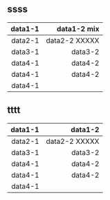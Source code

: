## ssss

<!-- word tableParam
cols 1,3
emptyMerge 1
rowMerge 3-4
tableWidth 50
-->

| data1-1 | data1-2  mix               |
| -------:| -----------------------:|
| data2-1 | data2-2 XXXXX           |
| data3-1 | data3-2                 |
| data4-1 | data4-2                 |
| data4-1 | data4-2                 |
| data4-1 |                 |


## tttt

<!-- word cols 1,3 -->
<!-- word rowMerge 3-4 -->
<!-- word emptyMerge -->

| data1-1 | data1-2                 |
| -------:| -----------------------:|
| data2-1 | data2-2 XXXXX           |
| data3-1 | data3-2                 |
| data4-1 | data4-2                 |
| data4-1 | data4-2                 |
| data4-1 |                 |








